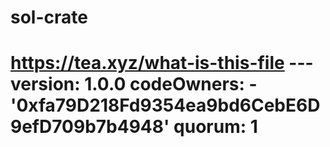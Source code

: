 # sol-crate
# https://tea.xyz/what-is-this-file --- version: 1.0.0 codeOwners:   - '0xfa79D218Fd9354ea9bd6CebE6D9efD709b7b4948' quorum: 1
